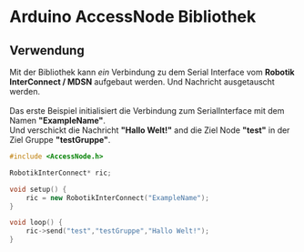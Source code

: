 # Arduino AccessNode Bibliothek


## Verwendung
Mit der Bibliothek kann *ein* Verbindung zu dem Serial Interface vom **Robotik InterConnect / MDSN** aufgebaut werden. Und Nachricht ausgetauscht werden.\
  \
Das erste Beispiel initialisiert die Verbindung zum SerialInterface mit dem Namen **"ExampleName"**.\
Und verschickt die Nachricht **"Hallo Welt!"** and die Ziel Node **"test"** in der Ziel Gruppe **"testGruppe"**.
```cpp
#include <AccessNode.h>

RobotikInterConnect* ric;

void setup() {
    ric = new RobotikInterConnect("ExampleName");
}

void loop() {
    ric->send("test","testGruppe","Hallo Welt!"); 
}
```